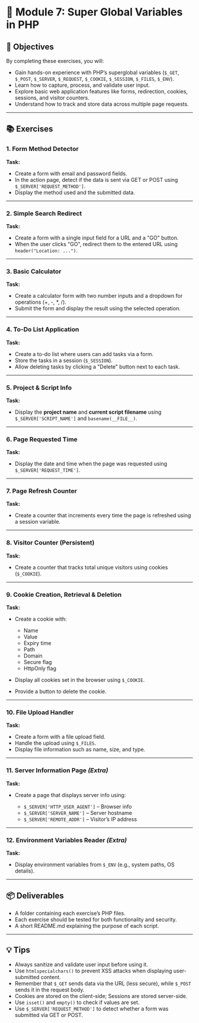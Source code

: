 # 🐘 Module 7: Super Global Variables in PHP

## 🎯 Objectives

By completing these exercises, you will:

* Gain hands-on experience with PHP’s superglobal variables (`$_GET`, `$_POST`, `$_SERVER`, `$_REQUEST`, `$_COOKIE`, `$_SESSION`, `$_FILES`, `$_ENV`).
* Learn how to capture, process, and validate user input.
* Explore basic web application features like forms, redirection, cookies, sessions, and visitor counters.
* Understand how to track and store data across multiple page requests.

---

## 📚 **Exercises**

### **1. Form Method Detector**

**Task:**

* Create a form with email and password fields.
* In the action page, detect if the data is sent via GET or POST using `$_SERVER['REQUEST_METHOD']`.
* Display the method used and the submitted data.

---

### **2. Simple Search Redirect**

**Task:**

* Create a form with a single input field for a URL and a "GO" button.
* When the user clicks "GO", redirect them to the entered URL using `header("Location: ...")`.

---

### **3. Basic Calculator**

**Task:**

* Create a calculator form with two number inputs and a dropdown for operations (+, -, \*, /).
* Submit the form and display the result using the selected operation.

---

### **4. To-Do List Application**

**Task:**

* Create a to-do list where users can add tasks via a form.
* Store the tasks in a session (`$_SESSION`).
* Allow deleting tasks by clicking a "Delete" button next to each task.

---

### **5. Project & Script Info**

**Task:**

* Display the **project name** and **current script filename** using `$_SERVER['SCRIPT_NAME']` and `basename(__FILE__)`.

---

### **6. Page Requested Time**

**Task:**

* Display the date and time when the page was requested using `$_SERVER['REQUEST_TIME']`.

---

### **7. Page Refresh Counter**

**Task:**

* Create a counter that increments every time the page is refreshed using a session variable.

---

### **8. Visitor Counter (Persistent)**

**Task:**

* Create a counter that tracks total unique visitors using cookies (`$_COOKIE`).

---

### **9. Cookie Creation, Retrieval & Deletion**

**Task:**

* Create a cookie with:

  * Name
  * Value
  * Expiry time
  * Path
  * Domain
  * Secure flag
  * HttpOnly flag
* Display all cookies set in the browser using `$_COOKIE`.
* Provide a button to delete the cookie.

---

### **10. File Upload Handler**

**Task:**

* Create a form with a file upload field.
* Handle the upload using `$_FILES`.
* Display file information such as name, size, and type.

---

### **11. Server Information Page** *(Extra)*

**Task:**

* Create a page that displays server info using:

  * `$_SERVER['HTTP_USER_AGENT']` – Browser info
  * `$_SERVER['SERVER_NAME']` – Server hostname
  * `$_SERVER['REMOTE_ADDR']` – Visitor’s IP address

---

### **12. Environment Variables Reader** *(Extra)*

**Task:**

* Display environment variables from `$_ENV` (e.g., system paths, OS details).

---

## 📦 **Deliverables**

* A folder containing each exercise’s PHP files.
* Each exercise should be tested for both functionality and security.
* A short README.md explaining the purpose of each script.
---
## 💡 **Tips**

* Always sanitize and validate user input before using it.
* Use `htmlspecialchars()` to prevent XSS attacks when displaying user-submitted content.
* Remember that `$_GET` sends data via the URL (less secure), while `$_POST` sends it in the request body.
* Cookies are stored on the client-side; Sessions are stored server-side.
* Use `isset()` and `empty()` to check if values are set.
* Use `$_SERVER['REQUEST_METHOD']` to detect whether a form was submitted via GET or POST.
